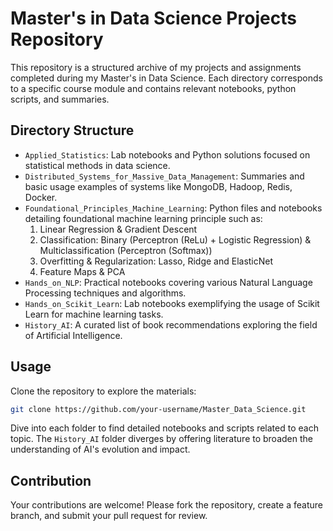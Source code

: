# Master's in Data Science Projects Repository

This repository is a structured archive of my projects and assignments completed during my Master's in Data Science. Each directory corresponds to a specific course module and contains relevant notebooks, python scripts, and summaries.

## Directory Structure

- `Applied_Statistics`: Lab notebooks and Python solutions focused on statistical methods in data science.
- `Distributed_Systems_for_Massive_Data_Management`: Summaries and basic usage examples of systems like MongoDB, Hadoop, Redis, Docker.
- `Foundational_Principles_Machine_Learning`: Python files and notebooks detailing foundational machine learning principle such as:
  1. Linear Regression & Gradient Descent
  2. Classification: Binary (Perceptron (ReLu) + Logistic Regression) & Multiclassification (Perceptron (Softmax))
  3. Overfitting & Regularization: Lasso, Ridge and ElasticNet
  4. Feature Maps & PCA
- `Hands_on_NLP`: Practical notebooks covering various Natural Language Processing techniques and algorithms.
- `Hands_on_Scikit_Learn`: Lab notebooks exemplifying the usage of Scikit Learn for machine learning tasks.
- `History_AI`: A curated list of book recommendations exploring the field of Artificial Intelligence.

## Usage

Clone the repository to explore the materials:

```bash
git clone https://github.com/your-username/Master_Data_Science.git
```

Dive into each folder to find detailed notebooks and scripts related to each topic. The `History_AI` folder diverges by offering literature to broaden the understanding of AI's evolution and impact.

## Contribution

Your contributions are welcome! Please fork the repository, create a feature branch, and submit your pull request for review.

